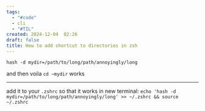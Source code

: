 ```yaml
---
tags:
  - "#code"
  - cli
  - "#TIL"
created: 2024-12-04  02:26
draft: false
title: How to add shortcut to directories in zsh
---
```

`hash -d mydir=/path/to/long/path/annoyingly/long`

and then voila `cd ~mydir` works 

---
add it to your `.zshrc` so that it works in new terminal:
`echo 'hash -d mydir=/path/to/long/path/annoyingly/long' >> ~/.zshrc && source ~/.zshrc`


